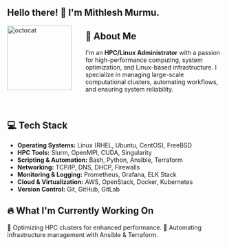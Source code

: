 <!-- ## Hi there 👋 -->

## <h2 align="left">Hello there! 👋 I'm Mithlesh Murmu.</h2>
<img align="left" height="150" src="https://user-images.githubusercontent.com/69384657/179312151-fdabe3af-823f-41ab-a6d4-17a72af4e9e8.png" alt="octocat" style="margin-right: 2rem;" />

## 🚀 About Me
I'm an **HPC/Linux Administrator** with a passion for high-performance computing, system optimization, and Linux-based infrastructure. I specialize in managing large-scale computational clusters, automating workflows, and ensuring system reliability.

</br>

## 💻 Tech Stack
- **Operating Systems:** Linux (RHEL, Ubuntu, CentOS), FreeBSD
- **HPC Tools:** Slurm, OpenMPI, CUDA, Singularity
- **Scripting & Automation:** Bash, Python, Ansible, Terraform
- **Networking:** TCP/IP, DNS, DHCP, Firewalls
- **Monitoring & Logging:** Prometheus, Grafana, ELK Stack
- **Cloud & Virtualization:** AWS, OpenStack, Docker, Kubernetes
- **Version Control:** Git, GitHub, GitLab

## 🔥 What I'm Currently Working On
🚧 Optimizing HPC clusters for enhanced performance.
🚀 Automating infrastructure management with Ansible & Terraform.

<!--
## 📫 Let's Connect
- LinkedIn: [Your LinkedIn Profile](https://linkedin.com/in/your-profile)
- GitHub: [Your GitHub Profile](https://github.com/yourusername)
- Portfolio: [Your Portfolio Website](https://yourwebsite.com)

## 🌟 GitHub Stats
![Your GitHub Stats](https://github-readme-stats.vercel.app/api?username=yourusername&show_icons=true&theme=radical)

## 🏆 Top Contributions
![Top Languages](https://github-readme-stats.vercel.app/api/top-langs/?username=yourusername&layout=compact&theme=radical)

Thanks for stopping by! 😊🚀
-->

<!--
**mithleshmurmu/mithleshmurmu** is a ✨ _special_ ✨ repository because its `README.md` (this file) appears on your GitHub profile.

Here are some ideas to get you started:

- 🔭 I’m currently working on ...
- 🌱 I’m currently learning ...
- 👯 I’m looking to collaborate on ...
- 🤔 I’m looking for help with ...
- 💬 Ask me about ...
- 📫 How to reach me: ...
- 😄 Pronouns: ...
- ⚡ Fun fact: ...
-->
